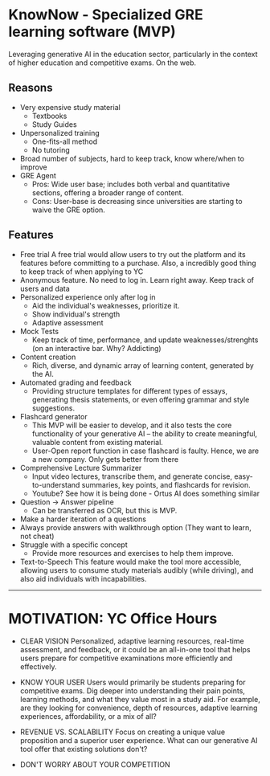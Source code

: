 # KnowNow - Specialized GRE learning software (MVP)
Leveraging generative AI in the education sector, particularly in the context of higher education and competitive exams. On the web.

## Reasons
- Very expensive study material
    - Textbooks
    - Study Guides
- Unpersonalized training
    - One-fits-all method
    - No tutoring 
- Broad number of subjects, hard to keep track, know where/when to improve
- GRE Agent
    - Pros: Wide user base; includes both verbal and quantitative sections, offering a broader range of content.
    - Cons: User-base is decreasing since universities are starting to waive the GRE option.
      
## Features
- Free trial
    A free trial would allow users to try out the platform and its features before committing to a purchase. Also, a incredibly good thing to keep track of when applying to YC
- Anonymous feature. No need to log in. Learn right away. Keep track of users and data
- Personalized experience only after log in
    - Aid the individual's weaknesses, prioritize it.
    - Show individual's strength
    - Adaptive assessment
- Mock Tests
    - Keep track of time, performance, and update weaknesses/strenghts (on an interactive bar. Why? Addicting)
- Content creation
    - Rich, diverse, and dynamic array of learning content, generated by the AI.
- Automated grading and feedback
    - Providing structure templates for different types of essays, generating thesis statements, or even offering grammar and style suggestions.
- Flashcard generator
    - This MVP will be easier to develop, and it also tests the core functionality of your generative AI – the ability to create meaningful, valuable content from existing material.
    - User-Open report function in case flashcard is faulty. Hence, we are a new company. Only gets better from there
- Comprehensive Lecture Summarizer
    - Input video lectures, transcribe them, and generate concise, easy-to-understand summaries, key points, and flashcards for revision.
    - Youtube? See how it is being done - Ortus AI does something similar
- Question -> Answer pipeline
    - Can be transferred as OCR, but this is MVP.
- Make a harder iteration of a questions
- Always provide answers with walkthrough option (They want to learn, not cheat)
- Struggle with a specific concept
    - Provide more resources and exercises to help them improve.
- Text-to-Speech
    This feature would make the tool more accessible, allowing users to consume study materials audibly (while driving), and also aid individuals with incapabilities.
  
----------------------

# MOTIVATION: YC Office Hours 
- CLEAR VISION
    Personalized, adaptive learning resources, real-time assessment, and feedback, or it could be an all-in-one tool that helps users prepare for competitive examinations more efficiently and effectively.

- KNOW YOUR USER
    Users would primarily be students preparing for competitive exams. Dig deeper into understanding their pain points, learning methods, and what they value most in a study aid. For example, are they looking for convenience, depth of resources, adaptive learning experiences, affordability, or a mix of all?

- REVENUE VS. SCALABILITY
    Focus on creating a unique value proposition and a superior user experience. What can our generative AI tool offer that existing solutions don't?
    
- DON'T WORRY ABOUT YOUR COMPETITION
